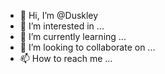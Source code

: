 - 👋 Hi, I’m @Duskley
- 👀 I’m interested in ...
- 🌱 I’m currently learning ...
- 💞️ I’m looking to collaborate on ...
- 📫 How to reach me ...

<!---
Duskley/Duskley is a ✨ special ✨ repository because its `README.md` (this file) appears on your GitHub profile.
You can click the Preview link to take a look at your changes.
--->
